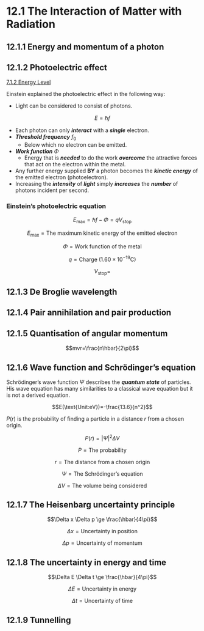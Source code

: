 # 12.1 The Interaction of Matter with Radiation 
## 12.1.1 Energy and momentum of a photon 
## 12.1.2 Photoelectric effect  
[7.1.2 Energy Level](../Topic%207%20Atomic,%20Nuclear%20and%20Particle%20Physics/7.1%20Discrete%20and%20Radioactivity.md#7.1.2-energy-Level)  

Einstein explained the photoelectric effect in the following way:  
* Light can be considered to consist of photons.   

$$E=\hbar f\tag{1}$$  

* Each photon can only ***interact*** with a ***single*** electron.  
* ***Threshold frequency*** $f_0$
  * Below which no electron can be emitted.  
* ***Work function*** $\Phi$ 
  * Energy that is ***needed*** to do the work ***overcome*** the attractive forces that act on the electron within the metal.  
* Any further energy supplied **BY** a photon becomes the ***kinetic energy*** of the emitted electron (photoelectron).  
* Increasing the ***intensity*** of ***light*** simply ***increases*** the ***number*** of photons incident per second.   

### Einstein’s photoelectric equation

$$E_{\text{max}}=\hbar f - \Phi = qV_{\text{stop}} \tag{2}$$  

$$E_{\text{max}} = \text{The maximum kinetic energy of the emitted electron}$$  

$$\Phi = \text{Work function of the metal}$$  

$$q=\text{Charge }(1.60\times 10^{-19}\text{C})$$  

$$V_{\text{stop}}=$$  

## 12.1.3 De Broglie wavelength
## 12.1.4 Pair annihilation and pair production 
## 12.1.5 Quantisation of angular momentum 

$$mvr=\frac{n\hbar}{2\pi}$$  

## 12.1.6 Wave function and Schrödinger’s equation  

Schrödinger’s wave function $\Psi$ describes the ***quantum state*** of particles. His wave equation has many similarities to a classical wave equation but it is not a derived equation.  

$$E(\text{Unit:eV})=-\frac{13.6}{n^2}$$  

$P(r)$ is the probability of finding a particle in a distance $r$ from a chosen origin.  

$$P(r)=|\Psi|^2 \Delta V$$  

$$P=\text{The probability}$$  

$$r=\text{The distance from a chosen origin}$$  

$$\Psi = \text{The Schrödinger’s equation}$$  

$$\Delta V = \text{The volume being considered}$$

## 12.1.7 The Heisenbarg uncertainty principle 

$$\Delta x \Delta p \ge \frac{\hbar}{4\pi}$$  

$$\Delta x = \text{Uncertainty in position}$$  

$$\Delta p = \text{Uncertainty of momentum}$$

## 12.1.8 The uncertainty in energy and time 

$$\Delta E \Delta t \ge \frac{\hbar}{4\pi}$$  

$$\Delta E = \text{Uncertainty in energy}$$  

$$\Delta t = \text{Uncertainty of time}$$  

## 12.1.9 Tunnelling 